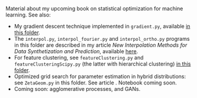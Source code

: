 Material about my upcoming book on statistical optimization for machine learning. See also:
<ul>
  <li>My gradient descent technique implemented in <code>gradient.py</code>, available <a href="https://github.com/VincentGranville/Experimental-Math-Number-Theory/tree/main/Source-Code">in this folder</a>. 
  <li>The <code>interpol.py</code>, <code>interpol_fourier.py</code> and <code>interpol_ortho.py</code> programs in this folder are described in my article <em>New Interpolation Methods for Data Synthetization and Prediction</em>, available <a href="https://mltechniques.com/2023/01/14/new-interpolation-methods-for-synthetization-and-prediction/">here</a>.
  <li> For feature clustering, see <code>featureClustering.py</code> and <code>featureClusteringScipy.py</code> (the latter with hierarchical clustering) <a href="https://github.com/VincentGranville/Main">in this folder</a>.
 <li>Optimized grid search for parameter estimation in hybrid distributions: see <code>ZetaGeom.py</code> in this folder. See article <a href="https://mltechniques.com/2023/03/30/smart-grid-search-case-study-with-hybrid-zeta-geometric-distributions-and-synthetic-data/"></a>. Notebook coming soon.
 <li> Coming soon: agglomerative processes, and GANs.
</ul>
